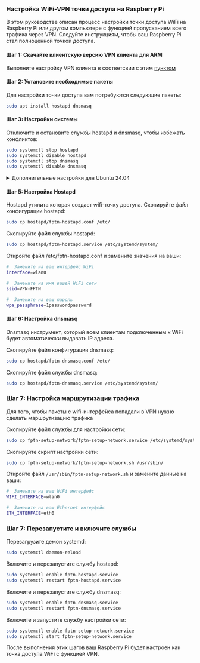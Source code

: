 
### Настройка WiFi-VPN точки доступа на Raspberry Pi

В этом руководстве описан процесс настройки точки доступа WiFi на Raspberry Pi или другом компьютере с функцией пропусканием всего трафика через VPN. Следуйте инструкциям, чтобы ваш Raspberry Pi стал полноценной точкой доступа.

#### Шаг 1: Скачайте клиентскую версию VPN клиента для ARM

Выполните настройку VPN клиента в соответсвии с этим [пунктом](https://github.com/batchar2/fptn?tab=readme-ov-file#fptn-client-installation-and-configuration)

#### Шаг 2: Установите необходимые пакеты

Для настройки точки доступа вам потребуются следующие пакеты:

```bash
sudo apt install hostapd dnsmasq
```

#### Шаг 3: Настройки системы

Отключите и остановите службы hostapd и dnsmasq, чтобы избежать конфликтов:

```bash
sudo systemctl stop hostapd
sudo systemctl disable hostapd
sudo systemctl stop dnsmasq
sudo systemctl disable dnsmasq
```

<details>
<summary>Дополнительные настройки для Ubuntu 24.04</summary>

Если вы используете Ubuntu 24.04, выполните следующие дополнительные шаги:

Откройте файл `/etc/systemd/resolved.conf`


Найдите параметр DNSStubListener, раскомментируйте его и измените значение на no:

```bash
DNSStubListener=no
``` 

Перезапустите службу systemd-resolved:

```bash
sudo systemctl restart systemd-resolved
```

Перезагрузите систему:

```bash
sudo reboot
```

</details>



#### Шаг 5: Настройка Hostapd

Hostapd утилита которая создаст wifi-точку доступа. Скопируйте файл конфигурации hostapd:

```bash
sudo cp hostapd/fptn-hostapd.conf /etc/
```
Скопируйте файл службы hostapd:

```bash
sudo cp hostapd/fptn-hostapd.service /etc/systemd/system/
```

Откройте файл /etc/fptn-hostapd.conf и замените значения на ваши:

```bash
#  Замените на ваш интерфейс WiFi
interface=wlan0

#  Замените на имя вашей WiFi сети
ssid=VPN-FPTN

#  Замените на ваш пароль
wpa_passphrase=1passwordpassword
```

#### Шаг 6: Настройка dnsmasq

Dnsmasq инструмент, который всем клиентам подключенным к WiFi будет автоматически выдавать IP адреса.

Скопируйте файл конфигурации dnsmasq:

```bash
sudo cp hostapd/fptn-dnsmasq.conf /etc/
```

Скопируйте файл службы dnsmasq:

```bash
sudo cp hostapd/fptn-dnsmasq.service /etc/systemd/system/
```

### Шаг 7: Настройка маршрутизации трафика

Для того, чтобы пакеты с wifi-интерфейса попадали в VPN нужно сделать маршрутизацию трафика

Скопируйте файл службы для настройки сети:

```bash
sudo cp fptn-setup-network/fptn-setup-network.service /etc/systemd/system/
```

Скопируйте скрипт настройки сети:
```bash
sudo cp fptn-setup-network/fptn-setup-network.sh /usr/sbin/
```

Откройте файл `/usr/sbin/fptn-setup-network.sh` и замените данные на ваши:

```bash
#  Замените на ваш WiFi интерфейс
WIFI_INTERFACE=wlan0

#  Замените на ваш Ethernet интерфейс
ETH_INTERFACE=eth0
```

### Шаг 7: Перезапустите и включите службы

Перезагрузите демон systemd:

```bash
sudo systemctl daemon-reload
```

Включите и перезапустите службу hostapd:
```bash
sudo systemctl enable fptn-hostapd.service
sudo systemctl restart fptn-hostapd.service
```

Включите и перезапустите службу dnsmasq:

```bash
sudo systemctl enable fptn-dnsmasq.service
sudo systemctl restart fptn-dnsmasq.service
```

Включите и запустите службу настройки сети:

```bash
sudo systemctl enable fptn-setup-network.service
sudo systemctl start fptn-setup-network.service
```

После выполнения этих шагов ваш Raspberry Pi будет настроен как точка доступа WiFi с функцией VPN.